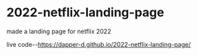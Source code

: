 # 2022-netflix-landing-page

made a landing page for netflix 2022

live code--https://dapper-d.github.io/2022-netflix-landing-page/ 
